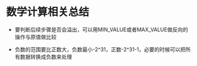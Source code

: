 # 数学计算相关总结

+ 要判断后续步骤是否会溢出，可以用MIN_VALUE或者MAX_VALUE做反向的操作与原值做比较

+ 负数的范围要比正数大，负数最小-2^31，正数-2^31-1，必要的时候可以把所有数据转换成负数来处理